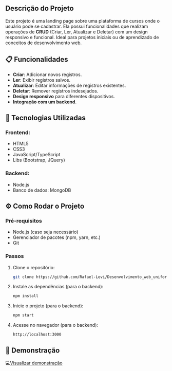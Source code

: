 ## Descrição do Projeto

Este projeto é uma landing page sobre uma plataforma de cursos onde o usuário pode se cadastrar. Ela possui funcionalidades que realizam operações de **CRUD** (Criar, Ler, Atualizar e Deletar) com um design responsivo e funcional. Ideal para projetos iniciais ou de aprendizado de conceitos de desenvolvimento web.

## 📋 Funcionalidades

- **Criar**: Adicionar novos registros.
- **Ler**: Exibir registros salvos.
- **Atualizar**: Editar informações de registros existentes.
- **Deletar**: Remover registros indesejados.
- **Design responsivo** para diferentes dispositivos.
- **Integração com um backend**.

## 🚀 Tecnologias Utilizadas

### Frontend:
- HTML5
- CSS3
- JavaScript/TypeScript
- Libs (Bootstrap, JQuery)

### Backend:
- Node.js
- Banco de dados: MongoDB

## ⚙ Como Rodar o Projeto

### Pré-requisitos

- Node.js (caso seja necessário)
- Gerenciador de pacotes (npm, yarn, etc.)
- Git

### Passos
1. Clone o repositório:
   ```bash
   git clone https://github.com/Rafael-Levi/Desenvolvimento_web_unifor
   ```

2. Instale as dependências (para o backend):
   ```bash
   npm install
   ```

3. Inicie o projeto (para o backend):
   ```bash
   npm start
   ```

4. Acesse no navegador (para o backend):
   ```
   http://localhost:3000
   ```

## 🎨 Demonstração

💻[Visualizar demonstração](https://faculdade-projeto.netlify.app/)